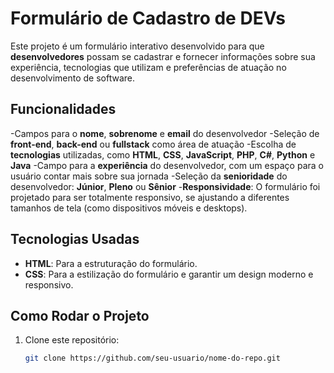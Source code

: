 # Formulário de Cadastro de DEVs

Este projeto é um formulário interativo desenvolvido para que **desenvolvedores** possam se cadastrar e fornecer informações sobre sua experiência, tecnologias que utilizam e preferências de atuação no desenvolvimento de software.

## Funcionalidades
-Campos para o **nome**, **sobrenome** e **email** do desenvolvedor
-Seleção de **front-end**, **back-end** ou **fullstack** como área de atuação
-Escolha de **tecnologias** utilizadas, como **HTML**, **CSS**, **JavaScript**, **PHP**, **C#**, **Python** e **Java**
-Campo para a **experiência** do desenvolvedor, com um espaço para o usuário contar mais sobre sua jornada
-Seleção da **senioridade** do desenvolvedor: **Júnior**, **Pleno** ou **Sênior**
-**Responsividade**: O formulário foi projetado para ser totalmente responsivo, se ajustando a diferentes tamanhos de tela (como dispositivos móveis e desktops).

## Tecnologias Usadas
- **HTML**: Para a estruturação do formulário.
- **CSS**: Para a estilização do formulário e garantir um design moderno e responsivo.


## Como Rodar o Projeto

1. Clone este repositório:
   ```bash
   git clone https://github.com/seu-usuario/nome-do-repo.git
